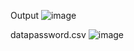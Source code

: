Output
![image](https://github.com/yhfie/oop-modul-4-5/assets/113248009/1a446e76-dd52-4013-bb25-f50ad1fe32a2)

datapassword.csv
![image](https://github.com/yhfie/oop-modul-4-5/assets/113248009/19e916f2-3121-47f8-8878-10b3c6a15e4e)
